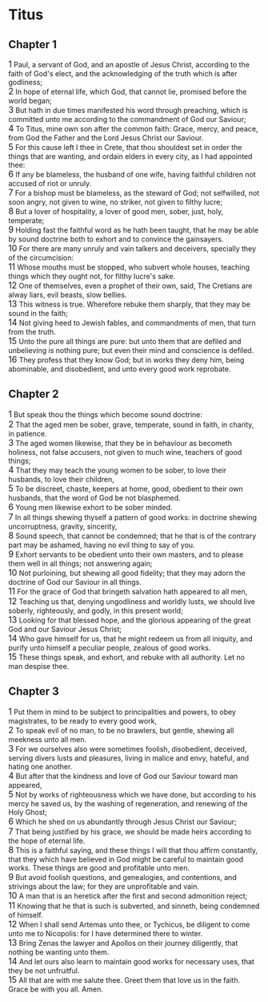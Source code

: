 # Titus

## Chapter 1
<span style="font-size:larger;">1</span>  Paul, a servant of God, and an apostle of Jesus Christ, according to the faith of God's elect, and the acknowledging of the truth which is after godliness; <br><span style="font-size:larger;">2</span>  In hope of eternal life, which God, that cannot lie, promised before the world began; <br><span style="font-size:larger;">3</span>  But hath in due times manifested his word through preaching, which is committed unto me according to the commandment of God our Saviour; <br><span style="font-size:larger;">4</span>  To Titus, mine own son after the common faith: Grace, mercy, and peace, from God the Father and the Lord Jesus Christ our Saviour. <br><span style="font-size:larger;">5</span>  For this cause left I thee in Crete, that thou shouldest set in order the things that are wanting, and ordain elders in every city, as I had appointed thee: <br><span style="font-size:larger;">6</span>  If any be blameless, the husband of one wife, having faithful children not accused of riot or unruly. <br><span style="font-size:larger;">7</span>  For a bishop must be blameless, as the steward of God; not selfwilled, not soon angry, not given to wine, no striker, not given to filthy lucre; <br><span style="font-size:larger;">8</span>  But a lover of hospitality, a lover of good men, sober, just, holy, temperate; <br><span style="font-size:larger;">9</span>  Holding fast the faithful word as he hath been taught, that he may be able by sound doctrine both to exhort and to convince the gainsayers. <br><span style="font-size:larger;">10</span>  For there are many unruly and vain talkers and deceivers, specially they of the circumcision: <br><span style="font-size:larger;">11</span>  Whose mouths must be stopped, who subvert whole houses, teaching things which they ought not, for filthy lucre's sake. <br><span style="font-size:larger;">12</span>  One of themselves, even a prophet of their own, said, The Cretians are alway liars, evil beasts, slow bellies. <br><span style="font-size:larger;">13</span>  This witness is true. Wherefore rebuke them sharply, that they may be sound in the faith; <br><span style="font-size:larger;">14</span>  Not giving heed to Jewish fables, and commandments of men, that turn from the truth. <br><span style="font-size:larger;">15</span>  Unto the pure all things are pure: but unto them that are defiled and unbelieving is nothing pure; but even their mind and conscience is defiled. <br><span style="font-size:larger;">16</span>  They profess that they know God; but in works they deny him, being abominable, and disobedient, and unto every good work reprobate. <br>
## Chapter 2
<span style="font-size:larger;">1</span>  But speak thou the things which become sound doctrine: <br><span style="font-size:larger;">2</span>  That the aged men be sober, grave, temperate, sound in faith, in charity, in patience. <br><span style="font-size:larger;">3</span>  The aged women likewise, that they be in behaviour as becometh holiness, not false accusers, not given to much wine, teachers of good things; <br><span style="font-size:larger;">4</span>  That they may teach the young women to be sober, to love their husbands, to love their children, <br><span style="font-size:larger;">5</span>  To be discreet, chaste, keepers at home, good, obedient to their own husbands, that the word of God be not blasphemed. <br><span style="font-size:larger;">6</span>  Young men likewise exhort to be sober minded. <br><span style="font-size:larger;">7</span>  In all things shewing thyself a pattern of good works: in doctrine shewing uncorruptness, gravity, sincerity, <br><span style="font-size:larger;">8</span>  Sound speech, that cannot be condemned; that he that is of the contrary part may be ashamed, having no evil thing to say of you. <br><span style="font-size:larger;">9</span>  Exhort servants to be obedient unto their own masters, and to please them well in all things; not answering again; <br><span style="font-size:larger;">10</span>  Not purloining, but shewing all good fidelity; that they may adorn the doctrine of God our Saviour in all things. <br><span style="font-size:larger;">11</span>  For the grace of God that bringeth salvation hath appeared to all men, <br><span style="font-size:larger;">12</span>  Teaching us that, denying ungodliness and worldly lusts, we should live soberly, righteously, and godly, in this present world; <br><span style="font-size:larger;">13</span>  Looking for that blessed hope, and the glorious appearing of the great God and our Saviour Jesus Christ; <br><span style="font-size:larger;">14</span>  Who gave himself for us, that he might redeem us from all iniquity, and purify unto himself a peculiar people, zealous of good works. <br><span style="font-size:larger;">15</span>  These things speak, and exhort, and rebuke with all authority. Let no man despise thee. <br>
## Chapter 3
<span style="font-size:larger;">1</span>  Put them in mind to be subject to principalities and powers, to obey magistrates, to be ready to every good work, <br><span style="font-size:larger;">2</span>  To speak evil of no man, to be no brawlers, but gentle, shewing all meekness unto all men. <br><span style="font-size:larger;">3</span>  For we ourselves also were sometimes foolish, disobedient, deceived, serving divers lusts and pleasures, living in malice and envy, hateful, and hating one another. <br><span style="font-size:larger;">4</span>  But after that the kindness and love of God our Saviour toward man appeared, <br><span style="font-size:larger;">5</span>  Not by works of righteousness which we have done, but according to his mercy he saved us, by the washing of regeneration, and renewing of the Holy Ghost; <br><span style="font-size:larger;">6</span>  Which he shed on us abundantly through Jesus Christ our Saviour; <br><span style="font-size:larger;">7</span>  That being justified by his grace, we should be made heirs according to the hope of eternal life. <br><span style="font-size:larger;">8</span>  This is a faithful saying, and these things I will that thou affirm constantly, that they which have believed in God might be careful to maintain good works. These things are good and profitable unto men. <br><span style="font-size:larger;">9</span>  But avoid foolish questions, and genealogies, and contentions, and strivings about the law; for they are unprofitable and vain. <br><span style="font-size:larger;">10</span>  A man that is an heretick after the first and second admonition reject; <br><span style="font-size:larger;">11</span>  Knowing that he that is such is subverted, and sinneth, being condemned of himself. <br><span style="font-size:larger;">12</span>  When I shall send Artemas unto thee, or Tychicus, be diligent to come unto me to Nicopolis: for I have determined there to winter. <br><span style="font-size:larger;">13</span>  Bring Zenas the lawyer and Apollos on their journey diligently, that nothing be wanting unto them. <br><span style="font-size:larger;">14</span>  And let ours also learn to maintain good works for necessary uses, that they be not unfruitful. <br><span style="font-size:larger;">15</span>  All that are with me salute thee. Greet them that love us in the faith. Grace be with you all. Amen. <br>
